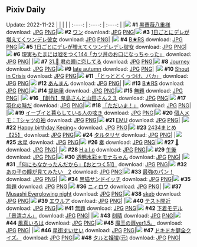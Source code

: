 ## Pixiv Daily
Update: 2022-11-22
|      |      |      |
| :----: | :----: | :----: |
|![](https://pixiv.microyu.workers.dev/c/240x480/img-master/img/2022/11/20/00/00/11/102932432_p0_master1200.jpg) **#1** [黒薔薇八重様](https://www.pixiv.net/artworks/102932432) download: [JPG](https://pixiv.microyu.workers.dev/img-original/img/2022/11/20/00/00/11/102932432_p0.jpg) [PNG](https://pixiv.microyu.workers.dev/img-original/img/2022/11/20/00/00/11/102932432_p0.png)|![](https://pixiv.microyu.workers.dev/c/240x480/img-master/img/2022/11/21/17/59/35/102980813_p0_master1200.jpg) **#2** [ワン](https://www.pixiv.net/artworks/102980813) download: [JPG](https://pixiv.microyu.workers.dev/img-original/img/2022/11/21/17/59/35/102980813_p0.jpg) [PNG](https://pixiv.microyu.workers.dev/img-original/img/2022/11/21/17/59/35/102980813_p0.png)|![](https://pixiv.microyu.workers.dev/c/240x480/img-master/img/2022/11/20/00/00/24/102932517_p0_master1200.jpg) **#3** [1日ごとにデレが増えてくツンデレ彼女](https://www.pixiv.net/artworks/102932517) download: [JPG](https://pixiv.microyu.workers.dev/img-original/img/2022/11/20/00/00/24/102932517_p0.jpg) [PNG](https://pixiv.microyu.workers.dev/img-original/img/2022/11/20/00/00/24/102932517_p0.png)|
|![](https://pixiv.microyu.workers.dev/c/240x480/img-master/img/2022/11/20/20/06/42/102956635_p0_master1200.jpg) **#4** [B★RS](https://www.pixiv.net/artworks/102956635) download: [JPG](https://pixiv.microyu.workers.dev/img-original/img/2022/11/20/20/06/42/102956635_p0.jpg) [PNG](https://pixiv.microyu.workers.dev/img-original/img/2022/11/20/20/06/42/102956635_p0.png)|![](https://pixiv.microyu.workers.dev/c/240x480/img-master/img/2022/11/21/00/00/25/102964888_p0_master1200.jpg) **#5** [1日ごとにデレが増えてくツンデレデレ彼女](https://www.pixiv.net/artworks/102964888) download: [JPG](https://pixiv.microyu.workers.dev/img-original/img/2022/11/21/00/00/25/102964888_p0.jpg) [PNG](https://pixiv.microyu.workers.dev/img-original/img/2022/11/21/00/00/25/102964888_p0.png)|![](https://pixiv.microyu.workers.dev/c/240x480/img-master/img/2022/11/20/18/00/25/102952817_p0_master1200.jpg) **#6** [現実もたまには嘘をつく144「カツ丼のお口になっちゃった」](https://www.pixiv.net/artworks/102952817) download: [JPG](https://pixiv.microyu.workers.dev/img-original/img/2022/11/20/18/00/25/102952817_p0.jpg) [PNG](https://pixiv.microyu.workers.dev/img-original/img/2022/11/20/18/00/25/102952817_p0.png)|
|![](https://pixiv.microyu.workers.dev/c/240x480/img-master/img/2022/11/20/00/00/19/102932487_p0_master1200.jpg) **#7** [31.💎 君の瞳に恋してる](https://www.pixiv.net/artworks/102932487) download: [JPG](https://pixiv.microyu.workers.dev/img-original/img/2022/11/20/00/00/19/102932487_p0.jpg) [PNG](https://pixiv.microyu.workers.dev/img-original/img/2022/11/20/00/00/19/102932487_p0.png)|![](https://pixiv.microyu.workers.dev/c/240x480/img-master/img/2022/11/20/01/38/30/102935383_p0_master1200.jpg) **#8** [Journey](https://www.pixiv.net/artworks/102935383) download: [JPG](https://pixiv.microyu.workers.dev/img-original/img/2022/11/20/01/38/30/102935383_p0.jpg) [PNG](https://pixiv.microyu.workers.dev/img-original/img/2022/11/20/01/38/30/102935383_p0.png)|![](https://pixiv.microyu.workers.dev/c/240x480/img-master/img/2022/11/21/01/35/43/102967869_p0_master1200.jpg) **#9** [late autumn](https://www.pixiv.net/artworks/102967869) download: [JPG](https://pixiv.microyu.workers.dev/img-original/img/2022/11/21/01/35/43/102967869_p0.jpg) [PNG](https://pixiv.microyu.workers.dev/img-original/img/2022/11/21/01/35/43/102967869_p0.png)|
|![](https://pixiv.microyu.workers.dev/c/240x480/img-master/img/2022/11/20/21/32/38/102959478_p0_master1200.jpg) **#10** [Shout in Crisis](https://www.pixiv.net/artworks/102959478) download: [JPG](https://pixiv.microyu.workers.dev/img-original/img/2022/11/20/21/32/38/102959478_p0.jpg) [PNG](https://pixiv.microyu.workers.dev/img-original/img/2022/11/20/21/32/38/102959478_p0.png)|![](https://pixiv.microyu.workers.dev/c/240x480/img-master/img/2022/11/21/08/04/59/102972448_p0_master1200.jpg) **#11** [「とっととくっつけ、バカ」](https://www.pixiv.net/artworks/102972448) download: [JPG](https://pixiv.microyu.workers.dev/img-original/img/2022/11/21/08/04/59/102972448_p0.jpg) [PNG](https://pixiv.microyu.workers.dev/img-original/img/2022/11/21/08/04/59/102972448_p0.png)|![](https://pixiv.microyu.workers.dev/c/240x480/img-master/img/2022/11/20/20/30/01/102957352_p0_master1200.jpg) **#12** [あんまん](https://www.pixiv.net/artworks/102957352) download: [JPG](https://pixiv.microyu.workers.dev/img-original/img/2022/11/20/20/30/01/102957352_p0.jpg) [PNG](https://pixiv.microyu.workers.dev/img-original/img/2022/11/20/20/30/01/102957352_p0.png)|
|![](https://pixiv.microyu.workers.dev/c/240x480/img-master/img/2022/11/22/00/04/17/102983801_p0_master1200.jpg) **#13** [B★RS](https://www.pixiv.net/artworks/102983801) download: [JPG](https://pixiv.microyu.workers.dev/img-original/img/2022/11/22/00/04/17/102983801_p0.jpg) [PNG](https://pixiv.microyu.workers.dev/img-original/img/2022/11/22/00/04/17/102983801_p0.png)|![](https://pixiv.microyu.workers.dev/c/240x480/img-master/img/2022/11/20/02/49/08/102936879_p0_master1200.jpg) **#14** [提纳里](https://www.pixiv.net/artworks/102936879) download: [JPG](https://pixiv.microyu.workers.dev/img-original/img/2022/11/20/02/49/08/102936879_p0.jpg) [PNG](https://pixiv.microyu.workers.dev/img-original/img/2022/11/20/02/49/08/102936879_p0.png)|![](https://pixiv.microyu.workers.dev/c/240x480/img-master/img/2022/11/20/12/52/25/102945502_p0_master1200.jpg) **#15** [無題](https://www.pixiv.net/artworks/102945502) download: [JPG](https://pixiv.microyu.workers.dev/img-original/img/2022/11/20/12/52/25/102945502_p0.jpg) [PNG](https://pixiv.microyu.workers.dev/img-original/img/2022/11/20/12/52/25/102945502_p0.png)|
|![](https://pixiv.microyu.workers.dev/c/240x480/img-master/img/2022/11/21/00/21/53/102965795_p0_master1200.jpg) **#16** [【創作】鬼島さんと山田さん２３](https://www.pixiv.net/artworks/102965795) download: [JPG](https://pixiv.microyu.workers.dev/img-original/img/2022/11/21/00/21/53/102965795_p0.jpg) [PNG](https://pixiv.microyu.workers.dev/img-original/img/2022/11/21/00/21/53/102965795_p0.png)|![](https://pixiv.microyu.workers.dev/c/240x480/img-master/img/2022/11/21/00/00/14/102964813_p0_master1200.jpg) **#17** [羽化の時だ](https://www.pixiv.net/artworks/102964813) download: [JPG](https://pixiv.microyu.workers.dev/img-original/img/2022/11/21/00/00/14/102964813_p0.jpg) [PNG](https://pixiv.microyu.workers.dev/img-original/img/2022/11/21/00/00/14/102964813_p0.png)|![](https://pixiv.microyu.workers.dev/c/240x480/img-master/img/2022/11/21/09/42/16/102973507_p0_master1200.jpg) **#18** [「ただいま！」](https://www.pixiv.net/artworks/102973507) download: [JPG](https://pixiv.microyu.workers.dev/img-original/img/2022/11/21/09/42/16/102973507_p0.jpg) [PNG](https://pixiv.microyu.workers.dev/img-original/img/2022/11/21/09/42/16/102973507_p0.png)|
|![](https://pixiv.microyu.workers.dev/c/240x480/img-master/img/2022/11/21/09/40/17/102973486_p0_master1200.jpg) **#19** [イーブイと暮らしている人の呟き](https://www.pixiv.net/artworks/102973486) download: [JPG](https://pixiv.microyu.workers.dev/img-original/img/2022/11/21/09/40/17/102973486_p0.jpg) [PNG](https://pixiv.microyu.workers.dev/img-original/img/2022/11/21/09/40/17/102973486_p0.png)|![](https://pixiv.microyu.workers.dev/c/240x480/img-master/img/2022/11/20/08/00/04/102940399_p0_master1200.jpg) **#20** [個人メモ：Tシャツの袖](https://www.pixiv.net/artworks/102940399) download: [JPG](https://pixiv.microyu.workers.dev/img-original/img/2022/11/20/08/00/04/102940399_p0.jpg) [PNG](https://pixiv.microyu.workers.dev/img-original/img/2022/11/20/08/00/04/102940399_p0.png)|![](https://pixiv.microyu.workers.dev/c/240x480/img-master/img/2022/11/20/00/00/04/102932374_p0_master1200.jpg) **#21** [EMU](https://www.pixiv.net/artworks/102932374) download: [JPG](https://pixiv.microyu.workers.dev/img-original/img/2022/11/20/00/00/04/102932374_p0.jpg) [PNG](https://pixiv.microyu.workers.dev/img-original/img/2022/11/20/00/00/04/102932374_p0.png)|
|![](https://pixiv.microyu.workers.dev/c/240x480/img-master/img/2022/11/20/15/19/42/102948727_p0_master1200.jpg) **#22** [Happy birthday Keqing~](https://www.pixiv.net/artworks/102948727) download: [JPG](https://pixiv.microyu.workers.dev/img-original/img/2022/11/20/15/19/42/102948727_p0.jpg) [PNG](https://pixiv.microyu.workers.dev/img-original/img/2022/11/20/15/19/42/102948727_p0.png)|![](https://pixiv.microyu.workers.dev/c/240x480/img-master/img/2022/11/21/14/37/59/102977575_p0_master1200.jpg) **#23** [2434まとめ【25】](https://www.pixiv.net/artworks/102977575) download: [JPG](https://pixiv.microyu.workers.dev/img-original/img/2022/11/21/14/37/59/102977575_p0.jpg) [PNG](https://pixiv.microyu.workers.dev/img-original/img/2022/11/21/14/37/59/102977575_p0.png)|![](https://pixiv.microyu.workers.dev/c/240x480/img-master/img/2022/11/20/12/00/02/102944361_p0_master1200.jpg) **#24** [タルタリヤ](https://www.pixiv.net/artworks/102944361) download: [JPG](https://pixiv.microyu.workers.dev/img-original/img/2022/11/20/12/00/02/102944361_p0.jpg) [PNG](https://pixiv.microyu.workers.dev/img-original/img/2022/11/20/12/00/02/102944361_p0.png)|
|![](https://pixiv.microyu.workers.dev/c/240x480/img-master/img/2022/11/20/21/49/59/102960116_p0_master1200.jpg) **#25** [水星](https://www.pixiv.net/artworks/102960116) download: [JPG](https://pixiv.microyu.workers.dev/img-original/img/2022/11/20/21/49/59/102960116_p0.jpg) [PNG](https://pixiv.microyu.workers.dev/img-original/img/2022/11/20/21/49/59/102960116_p0.png)|![](https://pixiv.microyu.workers.dev/c/240x480/img-master/img/2022/11/20/09/18/46/102941528_p0_master1200.jpg) **#26** [奏](https://www.pixiv.net/artworks/102941528) download: [JPG](https://pixiv.microyu.workers.dev/img-original/img/2022/11/20/09/18/46/102941528_p0.jpg) [PNG](https://pixiv.microyu.workers.dev/img-original/img/2022/11/20/09/18/46/102941528_p0.png)|![](https://pixiv.microyu.workers.dev/c/240x480/img-master/img/2022/11/20/00/00/08/102932411_p0_master1200.jpg) **#27** [🎸](https://www.pixiv.net/artworks/102932411) download: [JPG](https://pixiv.microyu.workers.dev/img-original/img/2022/11/20/00/00/08/102932411_p0.jpg) [PNG](https://pixiv.microyu.workers.dev/img-original/img/2022/11/20/00/00/08/102932411_p0.png)|
|![](https://pixiv.microyu.workers.dev/c/240x480/img-master/img/2022/11/20/11/59/06/102944326_p0_master1200.jpg) **#28** [H a l o](https://www.pixiv.net/artworks/102944326) download: [JPG](https://pixiv.microyu.workers.dev/img-original/img/2022/11/20/11/59/06/102944326_p0.jpg) [PNG](https://pixiv.microyu.workers.dev/img-original/img/2022/11/20/11/59/06/102944326_p0.png)|![](https://pixiv.microyu.workers.dev/c/240x480/img-master/img/2022/11/21/19/15/12/102982564_p0_master1200.jpg) **#29** [午後](https://www.pixiv.net/artworks/102982564) download: [JPG](https://pixiv.microyu.workers.dev/img-original/img/2022/11/21/19/15/12/102982564_p0.jpg) [PNG](https://pixiv.microyu.workers.dev/img-original/img/2022/11/21/19/15/12/102982564_p0.png)|![](https://pixiv.microyu.workers.dev/c/240x480/img-master/img/2022/11/20/00/02/47/102932644_p0_master1200.jpg) **#30** [透明水彩＊モナちゃん](https://www.pixiv.net/artworks/102932644) download: [JPG](https://pixiv.microyu.workers.dev/img-original/img/2022/11/20/00/02/47/102932644_p0.jpg) [PNG](https://pixiv.microyu.workers.dev/img-original/img/2022/11/20/00/02/47/102932644_p0.png)|
|![](https://pixiv.microyu.workers.dev/c/240x480/img-master/img/2022/11/21/12/00/15/102975127_p0_master1200.jpg) **#31** [「何にもなかったんだから」【おとつく51】](https://www.pixiv.net/artworks/102975127) download: [JPG](https://pixiv.microyu.workers.dev/img-original/img/2022/11/21/12/00/15/102975127_p0.jpg) [PNG](https://pixiv.microyu.workers.dev/img-original/img/2022/11/21/12/00/15/102975127_p0.png)|![](https://pixiv.microyu.workers.dev/c/240x480/img-master/img/2022/11/21/18/06/21/102981007_p0_master1200.jpg) **#32** [あの子の瞳が見てみたい　2](https://www.pixiv.net/artworks/102981007) download: [JPG](https://pixiv.microyu.workers.dev/img-original/img/2022/11/21/18/06/21/102981007_p0.jpg) [PNG](https://pixiv.microyu.workers.dev/img-original/img/2022/11/21/18/06/21/102981007_p0.png)|![](https://pixiv.microyu.workers.dev/c/240x480/img-master/img/2022/11/20/03/58/21/102937876_p0_master1200.jpg) **#33** [最強のパン！](https://www.pixiv.net/artworks/102937876) download: [JPG](https://pixiv.microyu.workers.dev/img-original/img/2022/11/20/03/58/21/102937876_p0.jpg) [PNG](https://pixiv.microyu.workers.dev/img-original/img/2022/11/20/03/58/21/102937876_p0.png)|
|![](https://pixiv.microyu.workers.dev/c/240x480/img-master/img/2022/11/21/23/27/46/102989522_p0_master1200.jpg) **#34** [黒猫サンドイッチ](https://www.pixiv.net/artworks/102989522) download: [JPG](https://pixiv.microyu.workers.dev/img-original/img/2022/11/21/23/27/46/102989522_p0.jpg) [PNG](https://pixiv.microyu.workers.dev/img-original/img/2022/11/21/23/27/46/102989522_p0.png)|![](https://pixiv.microyu.workers.dev/c/240x480/img-master/img/2022/11/21/22/23/56/102987723_p0_master1200.jpg) **#35** [無題](https://www.pixiv.net/artworks/102987723) download: [JPG](https://pixiv.microyu.workers.dev/img-original/img/2022/11/21/22/23/56/102987723_p0.jpg) [PNG](https://pixiv.microyu.workers.dev/img-original/img/2022/11/21/22/23/56/102987723_p0.png)|![](https://pixiv.microyu.workers.dev/c/240x480/img-master/img/2022/11/21/20/03/09/102983717_p0_master1200.jpg) **#36** [ニィロウ](https://www.pixiv.net/artworks/102983717) download: [JPG](https://pixiv.microyu.workers.dev/img-original/img/2022/11/21/20/03/09/102983717_p0.jpg) [PNG](https://pixiv.microyu.workers.dev/img-original/img/2022/11/21/20/03/09/102983717_p0.png)|
|![](https://pixiv.microyu.workers.dev/c/240x480/img-master/img/2022/11/21/04/38/22/102970333_p0_master1200.jpg) **#37** [Musashi Everglowing night](https://www.pixiv.net/artworks/102970333) download: [JPG](https://pixiv.microyu.workers.dev/img-original/img/2022/11/21/04/38/22/102970333_p0.jpg) [PNG](https://pixiv.microyu.workers.dev/img-original/img/2022/11/21/04/38/22/102970333_p0.png)|![](https://pixiv.microyu.workers.dev/c/240x480/img-master/img/2022/11/21/07/23/50/102964783_p0_master1200.jpg) **#38** [skeb](https://www.pixiv.net/artworks/102964783) download: [JPG](https://pixiv.microyu.workers.dev/img-original/img/2022/11/21/07/23/50/102964783_p0.jpg) [PNG](https://pixiv.microyu.workers.dev/img-original/img/2022/11/21/07/23/50/102964783_p0.png)|![](https://pixiv.microyu.workers.dev/c/240x480/img-master/img/2022/11/20/00/10/10/102932937_p0_master1200.jpg) **#39** [エウルア](https://www.pixiv.net/artworks/102932937) download: [JPG](https://pixiv.microyu.workers.dev/img-original/img/2022/11/20/00/10/10/102932937_p0.jpg) [PNG](https://pixiv.microyu.workers.dev/img-original/img/2022/11/20/00/10/10/102932937_p0.png)|
|![](https://pixiv.microyu.workers.dev/c/240x480/img-master/img/2022/11/20/00/03/39/102932715_p0_master1200.jpg) **#40** [テスト間近](https://www.pixiv.net/artworks/102932715) download: [JPG](https://pixiv.microyu.workers.dev/img-original/img/2022/11/20/00/03/39/102932715_p0.jpg) [PNG](https://pixiv.microyu.workers.dev/img-original/img/2022/11/20/00/03/39/102932715_p0.png)|![](https://pixiv.microyu.workers.dev/c/240x480/img-master/img/2022/11/20/04/59/14/102938509_p0_master1200.jpg) **#41** [無題](https://www.pixiv.net/artworks/102938509) download: [JPG](https://pixiv.microyu.workers.dev/img-original/img/2022/11/20/04/59/14/102938509_p0.jpg) [PNG](https://pixiv.microyu.workers.dev/img-original/img/2022/11/20/04/59/14/102938509_p0.png)|![](https://pixiv.microyu.workers.dev/c/240x480/img-master/img/2022/11/20/00/11/30/102932984_p0_master1200.jpg) **#42** [下着モデル「景清さん」](https://www.pixiv.net/artworks/102932984) download: [JPG](https://pixiv.microyu.workers.dev/img-original/img/2022/11/20/00/11/30/102932984_p0.jpg) [PNG](https://pixiv.microyu.workers.dev/img-original/img/2022/11/20/00/11/30/102932984_p0.png)|
|![](https://pixiv.microyu.workers.dev/c/240x480/img-master/img/2022/11/20/19/10/47/102954896_p0_master1200.jpg) **#43** [刻晴](https://www.pixiv.net/artworks/102954896) download: [JPG](https://pixiv.microyu.workers.dev/img-original/img/2022/11/20/19/10/47/102954896_p0.jpg) [PNG](https://pixiv.microyu.workers.dev/img-original/img/2022/11/20/19/10/47/102954896_p0.png)|![](https://pixiv.microyu.workers.dev/c/240x480/img-master/img/2022/11/20/00/00/16/102932470_p0_master1200.jpg) **#44** [風真いろは](https://www.pixiv.net/artworks/102932470) download: [JPG](https://pixiv.microyu.workers.dev/img-original/img/2022/11/20/00/00/16/102932470_p0.jpg) [PNG](https://pixiv.microyu.workers.dev/img-original/img/2022/11/20/00/00/16/102932470_p0.png)|![](https://pixiv.microyu.workers.dev/c/240x480/img-master/img/2022/11/20/14/54/32/102948135_p0_master1200.jpg) **#45** [魔王の扉ver1.5。](https://www.pixiv.net/artworks/102948135) download: [JPG](https://pixiv.microyu.workers.dev/img-original/img/2022/11/20/14/54/32/102948135_p0.jpg) [PNG](https://pixiv.microyu.workers.dev/img-original/img/2022/11/20/14/54/32/102948135_p0.png)|
|![](https://pixiv.microyu.workers.dev/c/240x480/img-master/img/2022/11/21/00/56/37/102966884_p0_master1200.jpg) **#46** [星街すいせい](https://www.pixiv.net/artworks/102966884) download: [JPG](https://pixiv.microyu.workers.dev/img-original/img/2022/11/21/00/56/37/102966884_p0.jpg) [PNG](https://pixiv.microyu.workers.dev/img-original/img/2022/11/21/00/56/37/102966884_p0.png)|![](https://pixiv.microyu.workers.dev/c/240x480/img-master/img/2022/11/21/06/26/46/102971113_p0_master1200.jpg) **#47** [ドキドキ健全クイズ。](https://www.pixiv.net/artworks/102971113) download: [JPG](https://pixiv.microyu.workers.dev/img-original/img/2022/11/21/06/26/46/102971113_p0.jpg) [PNG](https://pixiv.microyu.workers.dev/img-original/img/2022/11/21/06/26/46/102971113_p0.png)|![](https://pixiv.microyu.workers.dev/c/240x480/img-master/img/2022/11/21/19/30/01/102982894_p0_master1200.jpg) **#48** [タルと姫蛍(元)](https://www.pixiv.net/artworks/102982894) download: [JPG](https://pixiv.microyu.workers.dev/img-original/img/2022/11/21/19/30/01/102982894_p0.jpg) [PNG](https://pixiv.microyu.workers.dev/img-original/img/2022/11/21/19/30/01/102982894_p0.png)|
